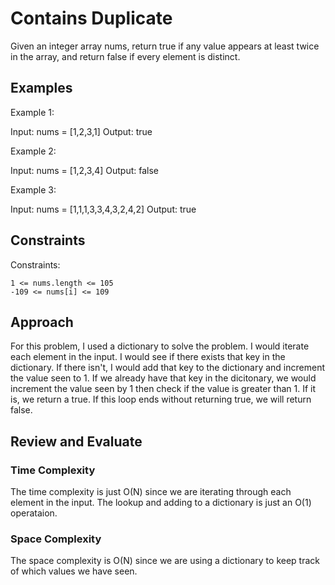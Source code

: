# Contains Duplicate
Given an integer array nums, return true if any value appears at least twice in the array, and return false if every element is distinct.

 
## Examples
Example 1:

Input: nums = [1,2,3,1]
Output: true

Example 2:

Input: nums = [1,2,3,4]
Output: false

Example 3:

Input: nums = [1,1,1,3,3,4,3,2,4,2]
Output: true

## Constraints 
Constraints:

    1 <= nums.length <= 105
    -109 <= nums[i] <= 109

## Approach
For this problem, I used a dictionary to solve the problem. I would iterate each element in the input. I would see if there exists that key in the dictionary. If there isn't, I would add that key to the dictionary and increment the value seen to 1. If we already have that key in the dicitonary, we would increment the value seen by 1 then check if the value is greater than 1. If it is, we return a true. If this loop ends without returning true, we will return false. 

## Review and Evaluate
### Time Complexity
The time complexity is just O(N) since we are iterating through each element in the input. The lookup and adding to a dictionary is just an O(1) operataion.

### Space Complexity
The space complexity is O(N) since we are using a dictionary to keep track of which values we have seen. 